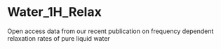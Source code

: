 # Water_1H_Relax
Open access data from our recent publication on frequency dependent relaxation rates of pure liquid water
